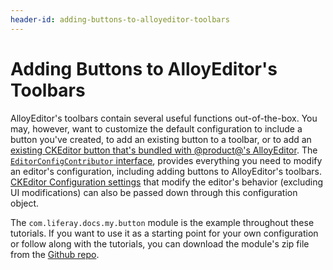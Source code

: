 ```yaml
---
header-id: adding-buttons-to-alloyeditor-toolbars
---
```


# Adding Buttons to AlloyEditor's Toolbars

AlloyEditor's toolbars contain several useful functions out-of-the-box. You 
may, however, want to customize the default configuration to include a button
you've created, to add an existing button to a toolbar, or to add an 
[existing CKEditor button that's bundled with @product@'s AlloyEditor](/docs/7-1/reference/-/knowledge_base/r/ckeditor-plugin-reference-guide).
The 
[`EditorConfigContributor` interface](@platform-ref@/7.1-latest/javadocs/portal-kernel/com/liferay/portal/kernel/editor/configuration/EditorConfigContributor.html), 
provides everything you need to modify an editor's configuration, including 
adding buttons to AlloyEditor's toolbars. 
[CKEditor Configuration settings](https://docs.ckeditor.com/ckeditor4/latest/api/CKEDITOR_config.html) 
that modify the editor's behavior (excluding UI modifications) can also be 
passed down through this configuration object. 

The `com.liferay.docs.my.button` module is the example throughout these 
tutorials. If you want to use it as a starting point for your own configuration
or follow along with the tutorials, you can download the module's zip file from
the
[Github repo](https://github.com/liferay/liferay-docs/tree/7.1.x/develop/tutorials/code/osgi/modules/com.liferay.docs.my.button).
